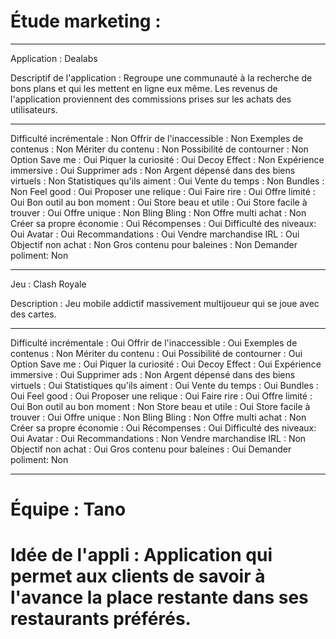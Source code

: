 # Étude marketing :

---------------
Application : Dealabs

Descriptif de l'application :
Regroupe une communauté à la recherche de bons plans et qui les mettent en ligne eux même.
Les revenus de l'application proviennent des commissions prises sur les achats des utilisateurs.


----------------
Difficulté incrémentale : Non
Offrir de l'inaccessible : Non
Exemples de contenus : Non
Mériter du contenu : Non
Possibilité de contourner : Non
Option Save me : Oui
Piquer la curiosité : Oui
Decoy Effect : Non
Expérience immersive : Oui
Supprimer ads : Non
Argent dépensé dans des biens virtuels : Non
Statistiques qu'ils aiment : Oui
Vente du temps : Non
Bundles : Non
Feel good : Oui
Proposer une relique : Oui
Faire rire : Oui
Offre limité : Oui
Bon outil au bon moment : Oui
Store beau et utile : Oui
Store facile à trouver : Oui
Offre unique : Non
Bling Bling : Non
Offre multi achat : Non
Créer sa propre économie : Oui
Récompenses : Oui
Difficulté des niveaux: Oui
Avatar : Oui
Recommandations : Oui
Vendre marchandise IRL : Oui
Objectif non achat : Non
Gros contenu pour baleines : Non
Demander poliment: Non

----------------

Jeu : Clash Royale

Description :
Jeu mobile addictif massivement multijoueur qui se joue avec des cartes.

----------------
Difficulté incrémentale : Oui
Offrir de l'inaccessible : Oui
Exemples de contenus : Non
Mériter du contenu : Oui
Possibilité de contourner : Oui
Option Save me : Oui
Piquer la curiosité : Oui
Decoy Effect : Oui
Expérience immersive : Oui
Supprimer ads : Non
Argent dépensé dans des biens virtuels : Oui
Statistiques qu'ils aiment : Oui
Vente du temps : Oui
Bundles : Oui
Feel good : Oui
Proposer une relique : Oui
Faire rire : Oui
Offre limité : Oui
Bon outil au bon moment : Non
Store beau et utile : Oui
Store facile à trouver : Oui
Offre unique : Non
Bling Bling : Non
Offre multi achat : Non
Créer sa propre économie : Oui
Récompenses : Oui
Difficulté des niveaux: Oui
Avatar : Oui
Recommandations : Non
Vendre marchandise IRL : Non
Objectif non achat : Oui
Gros contenu pour baleines : Oui
Demander poliment: Non

----------------
# Équipe : Tano

# Idée de l'appli : Application qui permet aux clients de savoir à l'avance la place restante dans ses restaurants préférés.

